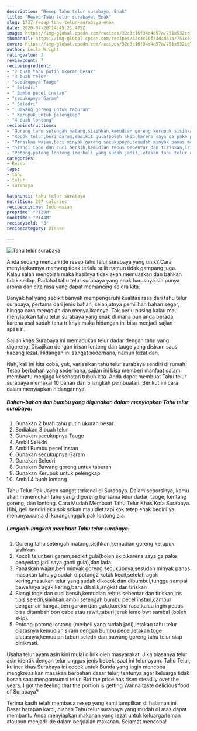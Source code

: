 ```yaml
---
description: "Resep Tahu telur surabaya, Enak"
title: "Resep Tahu telur surabaya, Enak"
slug: 1737-resep-tahu-telur-surabaya-enak
date: 2020-07-20T14:45:21.475Z
image: https://img-global.cpcdn.com/recipes/32c3c16f34d4d57a/751x532cq70/tahu-telur-surabaya-foto-resep-utama.jpg
thumbnail: https://img-global.cpcdn.com/recipes/32c3c16f34d4d57a/751x532cq70/tahu-telur-surabaya-foto-resep-utama.jpg
cover: https://img-global.cpcdn.com/recipes/32c3c16f34d4d57a/751x532cq70/tahu-telur-surabaya-foto-resep-utama.jpg
author: Leila Wright
ratingvalue: 3
reviewcount: 7
recipeingredient:
- "2 buah tahu putih ukuran besar"
- "3 buah telur"
- "secukupnya Tauge"
- " Seledri"
- " Bumbu pecel instan"
- "secukupnya Garam"
- " Seledri"
- " Bawang goreng untuk taburan"
- " Kerupuk untuk pelengkap"
- "4 buah lontong"
recipeinstructions:
- "Goreng tahu setengah matang,sisihkan,kemudian goreng kerupuk sisihkan."
- "Kocok telur,beri garam,sedikit gula(boleh skip,karena saya ga pake penyedap jadi saya ganti gula),dan lada."
- "Panaskan wajan,beri minyak goreng secukupnya,sesudah minyak panas masukan tahu yg sudah dipotong2 kotak kecil,setelah agak kering,masukan telur yang sudah dikocok dan dibumbui,tunggu sampai bawahnya agak kering,baru dibalik,angkat dan tiriskan"
- "Siangi toge dan cuci bersih,kemudian rebus sebentar dan tiriskan,iris tipis seledri,siaihkan,ambil setengah bumbu pecel instan,campur dengan air hangat,beri garam dan gula,koreksi rasa,kalau ingin pedas bisa ditambah bon cabe atau rawit,taburi jeruk lemo bwt sambal (boleh skip)."
- "Potong-potong lontong (me:beli yang sudah jadi),letakan tahu telur diatasnya kemudian siram dengan bumbu pecel,letakan toge diatasnya,kemudian taburi seledri dan bawang goreng,tahu telur siap dinikmati."
categories:
- Resep
tags:
- tahu
- telur
- surabaya

katakunci: tahu telur surabaya 
nutrition: 297 calories
recipecuisine: Indonesian
preptime: "PT29M"
cooktime: "PT44M"
recipeyield: "3"
recipecategory: Dinner

---
```



![Tahu telur surabaya](https://img-global.cpcdn.com/recipes/32c3c16f34d4d57a/751x532cq70/tahu-telur-surabaya-foto-resep-utama.jpg)

Anda sedang mencari ide resep tahu telur surabaya yang unik? Cara menyiapkannya memang tidak terlalu sulit namun tidak gampang juga. Kalau salah mengolah maka hasilnya tidak akan memuaskan dan bahkan tidak sedap. Padahal tahu telur surabaya yang enak harusnya sih punya aroma dan cita rasa yang dapat memancing selera kita.

Banyak hal yang sedikit banyak mempengaruhi kualitas rasa dari tahu telur surabaya, pertama dari jenis bahan, selanjutnya pemilihan bahan segar, hingga cara mengolah dan menyajikannya. Tak perlu pusing kalau mau menyiapkan tahu telur surabaya yang enak di mana pun anda berada, karena asal sudah tahu triknya maka hidangan ini bisa menjadi sajian spesial.

Sajian khas Surabaya ini memadukan telur dadar dengan tahu yang digoreng. Disajikan dengan irisan lontong dan tauge yang disiram saus kacang lezat. Hidangan ini sangat sederhana, namun lezat dan.


Nah, kali ini kita coba, yuk, variasikan tahu telur surabaya sendiri di rumah. Tetap berbahan yang sederhana, sajian ini bisa memberi manfaat dalam membantu menjaga kesehatan tubuh kita. Anda dapat membuat Tahu telur surabaya memakai 10 bahan dan 5 langkah pembuatan. Berikut ini cara dalam menyiapkan hidangannya.

<!--inarticleads1-->

##### Bahan-bahan dan bumbu yang digunakan dalam menyiapkan Tahu telur surabaya:

1. Gunakan 2 buah tahu putih ukuran besar
1. Sediakan 3 buah telur
1. Gunakan secukupnya Tauge
1. Ambil  Seledri
1. Ambil  Bumbu pecel instan
1. Gunakan secukupnya Garam
1. Gunakan  Seledri
1. Gunakan  Bawang goreng untuk taburan
1. Gunakan  Kerupuk untuk pelengkap
1. Ambil 4 buah lontong


Tahu Telur Pak Jayen sangat terkenal di Surabaya. Dalam seporsinya, kamu akan menemukan tahu yang digoreng bersama telur dadar, taoge, kentang goreng, dan lontong. Cara Mudah Membuat Tahu Telur Khas Kota Surabaya. Hihi,.geli sendiri aku.sok sokan mau diet.tapi kok tetep enak begini ya menunya.cuma di kurangi.nggak pak lontong aja. 

<!--inarticleads2-->

##### Langkah-langkah membuat Tahu telur surabaya:

1. Goreng tahu setengah matang,sisihkan,kemudian goreng kerupuk sisihkan.
1. Kocok telur,beri garam,sedikit gula(boleh skip,karena saya ga pake penyedap jadi saya ganti gula),dan lada.
1. Panaskan wajan,beri minyak goreng secukupnya,sesudah minyak panas masukan tahu yg sudah dipotong2 kotak kecil,setelah agak kering,masukan telur yang sudah dikocok dan dibumbui,tunggu sampai bawahnya agak kering,baru dibalik,angkat dan tiriskan
1. Siangi toge dan cuci bersih,kemudian rebus sebentar dan tiriskan,iris tipis seledri,siaihkan,ambil setengah bumbu pecel instan,campur dengan air hangat,beri garam dan gula,koreksi rasa,kalau ingin pedas bisa ditambah bon cabe atau rawit,taburi jeruk lemo bwt sambal (boleh skip).
1. Potong-potong lontong (me:beli yang sudah jadi),letakan tahu telur diatasnya kemudian siram dengan bumbu pecel,letakan toge diatasnya,kemudian taburi seledri dan bawang goreng,tahu telur siap dinikmati.


Usaha telur ayam asin kini mulai dilirik oleh masyarakat. Jika biasanya telur asin identik dengan telur unggas jenis bebek, saat ini telur ayam. Tahu Telur, kuliner khas Surabaya ini cocok untuk Bunda yang ingin mencoba mengkreasikan masakan berbahan dasar telur, tentunya agar keluarga tidak bosan saat mengonsumsi telur. But the price has risen steadily over the years. I got the feeling that the portion is getting Wanna taste delicious food of Surabaya? 

Terima kasih telah membaca resep yang kami tampilkan di halaman ini. Besar harapan kami, olahan Tahu telur surabaya yang mudah di atas dapat membantu Anda menyiapkan makanan yang lezat untuk keluarga/teman ataupun menjadi ide dalam berjualan makanan. Selamat mencoba!
